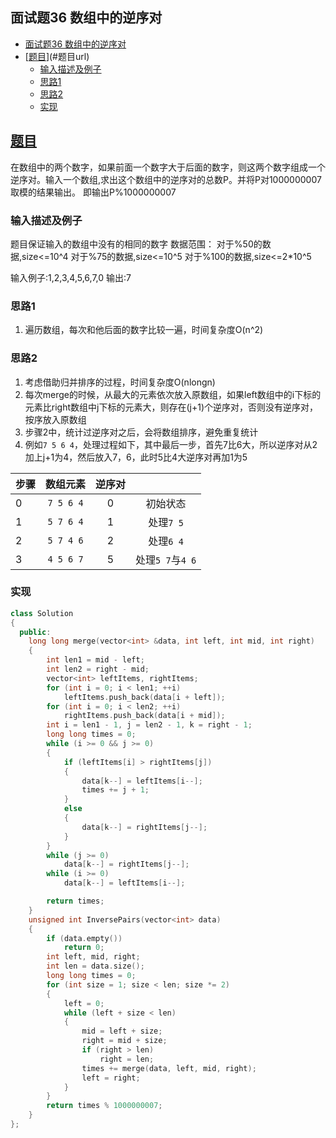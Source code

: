## 面试题36 数组中的逆序对

<!-- TOC -->

- [面试题36 数组中的逆序对](#面试题36-数组中的逆序对)
- [[题目][url]](#题目url)
    - [输入描述及例子](#输入描述及例子)
    - [思路1](#思路1)
    - [思路2](#思路2)
    - [实现](#实现)

<!-- /TOC -->

## [题目][url]

在数组中的两个数字，如果前面一个数字大于后面的数字，则这两个数字组成一个逆序对。输入一个数组,求出这个数组中的逆序对的总数P。并将P对1000000007取模的结果输出。 即输出P%1000000007

### 输入描述及例子

题目保证输入的数组中没有的相同的数字
数据范围：
	对于%50的数据,size<=10^4
	对于%75的数据,size<=10^5
	对于%100的数据,size<=2*10^5

输入例子:1,2,3,4,5,6,7,0
输出:7

### 思路1
1. 遍历数组，每次和他后面的数字比较一遍，时间复杂度O(n^2)

### 思路2
1. 考虑借助归并排序的过程，时间复杂度O(nlongn)
2. 每次merge的时候，从最大的元素依次放入原数组，如果left数组中的i下标的元素比right数组中j下标的元素大，则存在(j+1)个逆序对，否则没有逆序对，按序放入原数组
3. 步骤2中，统计过逆序对之后，会将数组排序，避免重复统计
4. 例如`7 5 6 4`，处理过程如下，其中最后一步，首先7比6大，所以逆序对从2加上j+1为4，然后放入7，6，此时5比4大逆序对再加1为5

|步骤|数组元素|逆序对||
|:---|:--:|:--:|:--:|
|0|`7 5 6 4`|0|初始状态|
|1|`5 7 6 4`|1|处理`7 5`|
|2|`5 7 4 6`|2|处理`6 4`|
|3|`4 5 6 7`|5|处理`5 7`与`4 6`|

### 实现

```cpp
class Solution
{
  public:
    long long merge(vector<int> &data, int left, int mid, int right)
    {
        int len1 = mid - left;
        int len2 = right - mid;
        vector<int> leftItems, rightItems;
        for (int i = 0; i < len1; ++i)
            leftItems.push_back(data[i + left]);
        for (int i = 0; i < len2; ++i)
            rightItems.push_back(data[i + mid]);
        int i = len1 - 1, j = len2 - 1, k = right - 1;
        long long times = 0;
        while (i >= 0 && j >= 0)
        {
            if (leftItems[i] > rightItems[j])
            {
                data[k--] = leftItems[i--];
                times += j + 1;
            }
            else
            {
                data[k--] = rightItems[j--];
            }
        }
        while (j >= 0)
            data[k--] = rightItems[j--];
        while (i >= 0)
            data[k--] = leftItems[i--];

        return times;
    }
    unsigned int InversePairs(vector<int> data)
    {
        if (data.empty())
            return 0;
        int left, mid, right;
        int len = data.size();
        long long times = 0;
        for (int size = 1; size < len; size *= 2)
        {
            left = 0;
            while (left + size < len)
            {
                mid = left + size;
                right = mid + size;
                if (right > len)
                    right = len;
                times += merge(data, left, mid, right);
                left = right;
            }
        }
        return times % 1000000007;
    }
};
``` 
[url]:https://www.nowcoder.com/practice/96bd6684e04a44eb80e6a68efc0ec6c5?tpId=13&tqId=11188&tPage=2&rp=2&ru=/ta/coding-interviews&qru=/ta/coding-interviews/question-ranking
